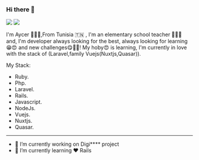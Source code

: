 ### Hi there 👋
<p>
   <img src="https://github-readme-stats.sera5-dev.vercel.app/api?username=fileham&hide=stars&show_icons=true&count_private=true&include_all_commits=true&title_color=000000&icon_color=000000&hide_border=true" width="">
   <img src="https://github-readme-stats.sera5-dev.vercel.app/api/top-langs/?username=fileham&hide_border=true&layout=compact&title_color=000000&tetx_color=000000" width="">
</p>

I'm Aycer 🙋🏻‍♂️,From Tunisia 🇹🇳 , I'm an elementary school teacher 👨🏻‍🏫 and, I'm developer always looking for the best, always looking for learning 😁😍 and new challenges😋💪🏻! My hoby😍 is learning, I'm currently in love with the stack of  (Laravel,family Vuejs(Nuxtjs,Quasar)).

My Stack:

- Ruby. 
- Php. 
- Laravel. 
- Rails. 
- Javascript. 
- NodeJs. 
- Vuejs. 
- Nuxtjs. 
- Quasar. 
_____

- 🔭 I’m currently working on Digi**** project 
- 🌱 I’m currently learning ❤️ Rails


